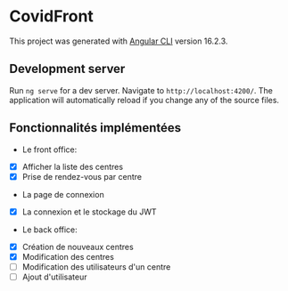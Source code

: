 # CovidFront

This project was generated with [Angular CLI](https://github.com/angular/angular-cli) version 16.2.3.

## Development server

Run `ng serve` for a dev server. Navigate to `http://localhost:4200/`. The application will automatically reload if you change any of the source files.

## Fonctionnalités implémentées

* Le front office:
* [x] Afficher la liste des centres
* [x] Prise de rendez-vous par centre
* La page de connexion
* [x] La connexion et le stockage du JWT
* Le back office:
* [x] Création de nouveaux centres
* [x] Modification des centres
* [ ] Modification des utilisateurs d'un centre
* [ ] Ajout d'utilisateur
